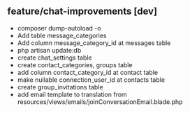 ## feature/chat-improvements [dev]
- composer dump-autoload -o
- Add table message_categories
- Add column message_category_id at messages table
- php artisan update:db
- create chat_settings table
- create contact_categories, groups table
- add column contact_category_id at contact table
- make nullable connection_user_id at contacts table
- create group_invitations table
- add email template to translation from resources/views/emails/joinConversationEmail.blade.php







